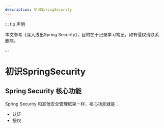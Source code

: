 ```yaml
---
description: 初识SpringSecurity
---
```


::: tip 声明

本文参考《深入浅出Spring Security》，目的在于记录学习笔记，如有侵权请联系删除。

:::

# 初识SpringSecurity

## Spring Security 核心功能

Spring Security 和其他安全管理框架一样，核心功能就是：
* 认证
* 授权